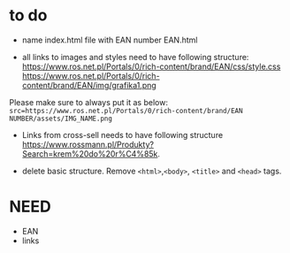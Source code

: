 # to do

* name index.html file with EAN number EAN.html

* all links to images and styles need to have following structure:
https://www.ros.net.pl/Portals/0/rich-content/brand/EAN/css/style.css
https://www.ros.net.pl/Portals/0/rich-content/brand/EAN/img/grafika1.png

Please make sure to always put it as below:
`src=https://www.ros.net.pl/Portals/0/rich-content/brand/EAN NUMBER/assets/IMG_NAME.png`

* Links from cross-sell needs to have following structure https://www.rossmann.pl/Produkty?Search=krem%20do%20r%C4%85k.

* delete basic <html> structure. Remove `<html>`,`<body>`, `<title>` and `<head>` tags.

# NEED
* EAN
* links
